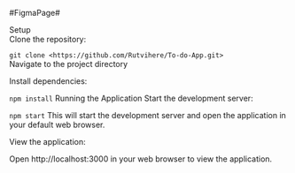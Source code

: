 #FigmaPage#

Setup<br>
Clone the repository:

```git clone <https://github.com/Rutvihere/To-do-App.git>```<br>
Navigate to the project directory

Install dependencies:

```npm install```
Running the Application
Start the development server:

```npm start```
This will start the development server and open the application in your default web browser.

View the application:<br>

Open http://localhost:3000 in your web browser to view the application.
